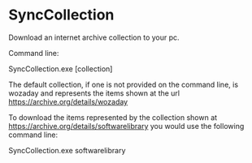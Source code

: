 # SyncCollection
Download an internet archive collection to your pc.

Command line:

SyncCollection.exe [collection]
 
The default collection, if one is not provided on the command line, is wozaday and represents the items shown at the url https://archive.org/details/wozaday

To download the items represented by the collection shown at https://archive.org/details/softwarelibrary you would use the following command line:

SyncCollection.exe softwarelibrary
